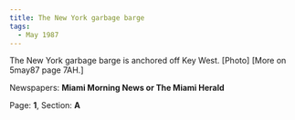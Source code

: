 ```yaml
---  
title: The New York garbage barge  
tags:  
  - May 1987  
---  
```

  
The New York garbage barge is anchored off Key West. [Photo] [More on 5may87 page 7AH.]  
  
Newspapers: **Miami Morning News or The Miami Herald**  
  
Page: **1**, Section: **A** 
